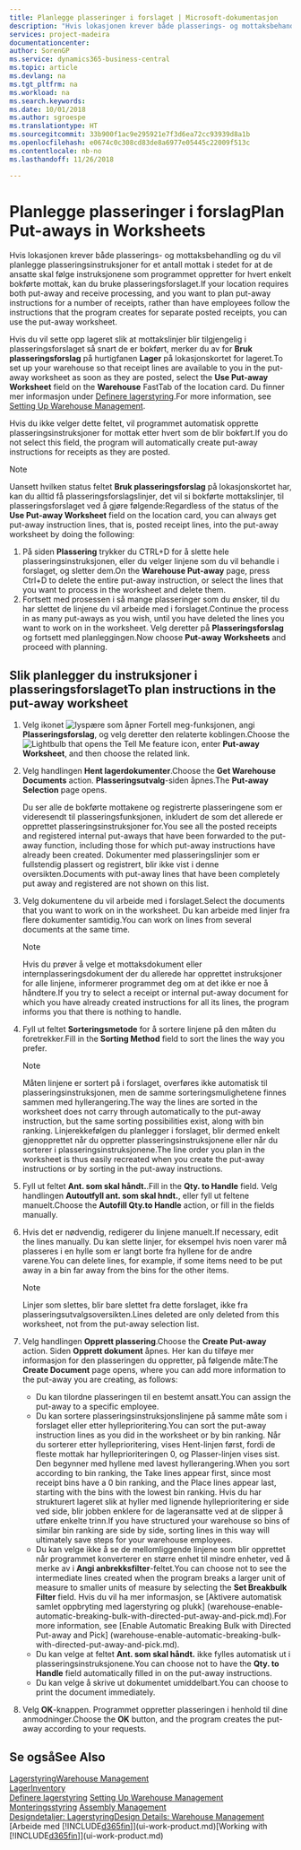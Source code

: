 ```yaml
---
title: Planlegge plasseringer i forslaget | Microsoft-dokumentasjon
description: "Hvis lokasjonen krever både plasserings- og mottaksbehandling og du vil planlegge plasseringsinstruksjoner for et antall mottak i stedet for at de ansatte skal følge instruksjonene som programmet oppretter for hvert enkelt bokførte mottak, kan du bruke plasseringsforslaget."
services: project-madeira
documentationcenter: 
author: SorenGP
ms.service: dynamics365-business-central
ms.topic: article
ms.devlang: na
ms.tgt_pltfrm: na
ms.workload: na
ms.search.keywords: 
ms.date: 10/01/2018
ms.author: sgroespe
ms.translationtype: HT
ms.sourcegitcommit: 33b900f1ac9e295921e7f3d6ea72cc93939d8a1b
ms.openlocfilehash: e0674c0c308cd83de8a6977e05445c22009f513c
ms.contentlocale: nb-no
ms.lasthandoff: 11/26/2018

---
```

# <a name="plan-put-aways-in-worksheets"></a><span data-ttu-id="9b712-103">Planlegge plasseringer i forslag</span><span class="sxs-lookup"><span data-stu-id="9b712-103">Plan Put-aways in Worksheets</span></span>
<span data-ttu-id="9b712-104">Hvis lokasjonen krever både plasserings- og mottaksbehandling og du vil planlegge plasseringsinstruksjoner for et antall mottak i stedet for at de ansatte skal følge instruksjonene som programmet oppretter for hvert enkelt bokførte mottak, kan du bruke plasseringsforslaget.</span><span class="sxs-lookup"><span data-stu-id="9b712-104">If your location requires both put-away and receive processing, and you want to plan put-away instructions for a number of receipts, rather than have employees follow the instructions that the program creates for separate posted receipts, you can use the put-away worksheet.</span></span>  

<span data-ttu-id="9b712-105">Hvis du vil sette opp lageret slik at mottakslinjer blir tilgjengelig i plasseringsforslaget så snart de er bokført, merker du av for **Bruk plasseringsforslag** på hurtigfanen **Lager** på lokasjonskortet for lageret.</span><span class="sxs-lookup"><span data-stu-id="9b712-105">To set up your warehouse so that receipt lines are available to you in the put-away worksheet as soon as they are posted, select the **Use Put-away Worksheet** field on the **Warehouse** FastTab of the location card.</span></span> <span data-ttu-id="9b712-106">Du finner mer informasjon under [Definere lagerstyring](warehouse-setup-warehouse.md).</span><span class="sxs-lookup"><span data-stu-id="9b712-106">For more information, see [Setting Up Warehouse Management](warehouse-setup-warehouse.md).</span></span>  

<span data-ttu-id="9b712-107">Hvis du ikke velger dette feltet, vil programmet automatisk opprette plasseringsinstruksjoner for mottak etter hvert som de blir bokført.</span><span class="sxs-lookup"><span data-stu-id="9b712-107">If you do not select this field, the program will automatically create put-away instructions for receipts as they are posted.</span></span>  

> [!NOTE]  
>  <span data-ttu-id="9b712-108">Uansett hvilken status feltet **Bruk plasseringsforslag** på lokasjonskortet har, kan du alltid få plasseringsforslagslinjer, det vil si bokførte mottakslinjer, til plasseringsforslaget ved å gjøre følgende:</span><span class="sxs-lookup"><span data-stu-id="9b712-108">Regardless of the status of the **Use Put-away Worksheet** field on the location card, you can always get put-away instruction lines, that is, posted receipt lines, into the put-away worksheet by doing the following:</span></span>  
>   
>  1.  <span data-ttu-id="9b712-109">På siden **Plassering** trykker du CTRL+D for å slette hele plasseringsinstruksjonen, eller du velger linjene som du vil behandle i forslaget, og sletter dem.</span><span class="sxs-lookup"><span data-stu-id="9b712-109">On the **Warehouse Put-away** page, press Ctrl+D to delete the entire put-away instruction, or select the lines that you want to process in the worksheet and delete them.</span></span>  
> 2.  <span data-ttu-id="9b712-110">Fortsett med prosessen i så mange plasseringer som du ønsker, til du har slettet de linjene du vil arbeide med i forslaget.</span><span class="sxs-lookup"><span data-stu-id="9b712-110">Continue the process in as many put-aways as you wish, until you have deleted the lines you want to work on in the worksheet.</span></span> <span data-ttu-id="9b712-111">Velg deretter på **Plasseringsforslag** og fortsett med planleggingen.</span><span class="sxs-lookup"><span data-stu-id="9b712-111">Now choose **Put-away Worksheets** and proceed with planning.</span></span>  

## <a name="to-plan-instructions-in-the-put-away-worksheet"></a><span data-ttu-id="9b712-112">Slik planlegger du instruksjoner i plasseringsforslaget</span><span class="sxs-lookup"><span data-stu-id="9b712-112">To plan instructions in the put-away worksheet</span></span>  
1.  <span data-ttu-id="9b712-113">Velg ikonet ![lyspære som åpner Fortell meg-funksjonen](media/ui-search/search_small.png "Fortell hva du vil gjøre"), angi **Plasseringsforslag**, og velg deretter den relaterte koblingen.</span><span class="sxs-lookup"><span data-stu-id="9b712-113">Choose the ![Lightbulb that opens the Tell Me feature](media/ui-search/search_small.png "Tell me what you want to do") icon, enter **Put-away Worksheet**, and then choose the related link.</span></span>  
2.  <span data-ttu-id="9b712-114">Velg handlingen **Hent lagerdokumenter**.</span><span class="sxs-lookup"><span data-stu-id="9b712-114">Choose the **Get Warehouse Documents** action.</span></span> <span data-ttu-id="9b712-115">**Plasseringsutvalg**-siden åpnes.</span><span class="sxs-lookup"><span data-stu-id="9b712-115">The **Put-away Selection** page opens.</span></span>  

    <span data-ttu-id="9b712-116">Du ser alle de bokførte mottakene og registrerte plasseringene som er videresendt til plasseringsfunksjonen, inkludert de som det allerede er opprettet plasseringsinstruksjoner for.</span><span class="sxs-lookup"><span data-stu-id="9b712-116">You see all the posted receipts and registered internal put-aways that have been forwarded to the put-away function, including those for which put-away instructions have already been created.</span></span> <span data-ttu-id="9b712-117">Dokumenter med plasseringslinjer som er fullstendig plassert og registrert, blir ikke vist i denne oversikten.</span><span class="sxs-lookup"><span data-stu-id="9b712-117">Documents with put-away lines that have been completely put away and registered are not shown on this list.</span></span>  

3. <span data-ttu-id="9b712-118">Velg dokumentene du vil arbeide med i forslaget.</span><span class="sxs-lookup"><span data-stu-id="9b712-118">Select the documents that you want to work on in the worksheet.</span></span> <span data-ttu-id="9b712-119">Du kan arbeide med linjer fra flere dokumenter samtidig.</span><span class="sxs-lookup"><span data-stu-id="9b712-119">You can work on lines from several documents at the same time.</span></span>  

    > [!NOTE]  
    >  <span data-ttu-id="9b712-120">Hvis du prøver å velge et mottaksdokument eller internplasseringsdokument der du allerede har opprettet instruksjoner for alle linjene, informerer programmet deg om at det ikke er noe å håndtere.</span><span class="sxs-lookup"><span data-stu-id="9b712-120">If you try to select a receipt or internal put-away document for which you have already created instructions for all its lines, the program informs you that there is nothing to handle.</span></span>  

4. <span data-ttu-id="9b712-121">Fyll ut feltet **Sorteringsmetode** for å sortere linjene på den måten du foretrekker.</span><span class="sxs-lookup"><span data-stu-id="9b712-121">Fill in the **Sorting Method** field to sort the lines the way you prefer.</span></span>  

    > [!NOTE]  
    >  <span data-ttu-id="9b712-122">Måten linjene er sortert på i forslaget, overføres ikke automatisk til plasseringsinstruksjonen, men de samme sorteringsmulighetene finnes sammen med hyllerangering.</span><span class="sxs-lookup"><span data-stu-id="9b712-122">The way the lines are sorted in the worksheet does not carry through automatically to the put-away instruction, but the same sorting possibilities exist, along with bin ranking.</span></span> <span data-ttu-id="9b712-123">Linjerekkefølgen du planlegger i forslaget, blir dermed enkelt gjenopprettet når du oppretter plasseringsinstruksjonene eller når du sorterer i plasseringsinstruksjonene.</span><span class="sxs-lookup"><span data-stu-id="9b712-123">The line order you plan in the worksheet is thus easily recreated when you create the put-away instructions or by sorting in the put-away instructions.</span></span>  

5.  <span data-ttu-id="9b712-124">Fyll ut feltet **Ant. som skal håndt.**.</span><span class="sxs-lookup"><span data-stu-id="9b712-124">Fill in the **Qty. to Handle** field.</span></span> <span data-ttu-id="9b712-125">Velg handlingen **Autoutfyll ant. som skal hndt.**, eller fyll ut feltene manuelt.</span><span class="sxs-lookup"><span data-stu-id="9b712-125">Choose the **Autofill Qty.to Handle** action, or fill in the fields manually.</span></span>  
6.  <span data-ttu-id="9b712-126">Hvis det er nødvendig, redigerer du linjene manuelt.</span><span class="sxs-lookup"><span data-stu-id="9b712-126">If necessary, edit the lines manually.</span></span> <span data-ttu-id="9b712-127">Du kan slette linjer, for eksempel hvis noen varer må plasseres i en hylle som er langt borte fra hyllene for de andre varene.</span><span class="sxs-lookup"><span data-stu-id="9b712-127">You can delete lines, for example, if some items need to be put away in a bin far away from the bins for the other items.</span></span>  

    > [!NOTE]  
    >  <span data-ttu-id="9b712-128">Linjer som slettes, blir bare slettet fra dette forslaget, ikke fra plasseringsutvalgsoversikten.</span><span class="sxs-lookup"><span data-stu-id="9b712-128">Lines deleted are only deleted from this worksheet, not from the put-away selection list.</span></span>  

7.  <span data-ttu-id="9b712-129">Velg handlingen **Opprett plassering**.</span><span class="sxs-lookup"><span data-stu-id="9b712-129">Choose the **Create Put-away** action.</span></span> <span data-ttu-id="9b712-130">Siden **Opprett dokument** åpnes. Her kan du tilføye mer informasjon for den plasseringen du oppretter, på følgende måte:</span><span class="sxs-lookup"><span data-stu-id="9b712-130">The **Create Document** page opens, where you can add more information to the put-away you are creating, as follows:</span></span>  

    -   <span data-ttu-id="9b712-131">Du kan tilordne plasseringen til en bestemt ansatt.</span><span class="sxs-lookup"><span data-stu-id="9b712-131">You can assign the put-away to a specific employee.</span></span>  
    -   <span data-ttu-id="9b712-132">Du kan sortere plasseringsinstruksjonslinjene på samme måte som i forslaget eller etter hylleprioritering.</span><span class="sxs-lookup"><span data-stu-id="9b712-132">You can sort the put-away instruction lines as you did in the worksheet or by bin ranking.</span></span> <span data-ttu-id="9b712-133">Når du sorterer etter hylleprioritering, vises Hent-linjen først, fordi de fleste mottak har hylleprioriteringen 0, og Plasser-linjen vises sist. Den begynner med hyllene med lavest hyllerangering.</span><span class="sxs-lookup"><span data-stu-id="9b712-133">When you sort according to bin ranking, the Take lines appear first, since most receipt bins have a 0 bin ranking, and the Place lines appear last, starting with the bins with the lowest bin ranking.</span></span> <span data-ttu-id="9b712-134">Hvis du har strukturert lageret slik at hyller med lignende hylleprioritering er side ved side, blir jobben enklere for de lageransatte ved at de slipper å utføre enkelte trinn.</span><span class="sxs-lookup"><span data-stu-id="9b712-134">If you have structured your warehouse so bins of similar bin ranking are side by side, sorting lines in this way will ultimately save steps for your warehouse employees.</span></span>  
    -   <span data-ttu-id="9b712-135">Du kan velge ikke å se de mellomliggende linjene som blir opprettet når programmet konverterer en større enhet til mindre enheter, ved å merke av i **Angi anbrekksfilter**-feltet.</span><span class="sxs-lookup"><span data-stu-id="9b712-135">You can choose not to see the intermediate lines created when the program breaks a larger unit of measure to smaller units of measure by selecting the **Set Breakbulk Filter** field.</span></span> <span data-ttu-id="9b712-136">Hvis du vil ha mer informasjon, se [Aktivere automatisk samlet oppbryting med lagerstyring og plukk] (warehouse-enable-automatic-breaking-bulk-with-directed-put-away-and-pick.md).</span><span class="sxs-lookup"><span data-stu-id="9b712-136">For more information, see [Enable Automatic Breaking Bulk with Directed Put-away and Pick] (warehouse-enable-automatic-breaking-bulk-with-directed-put-away-and-pick.md).</span></span>  
    -   <span data-ttu-id="9b712-137">Du kan velge at feltet **Ant. som skal håndt.** ikke fylles automatisk ut i plasseringsinstruksjonene.</span><span class="sxs-lookup"><span data-stu-id="9b712-137">You can choose not to have the **Qty. to Handle** field automatically filled in on the put-away instructions.</span></span>  
    -   <span data-ttu-id="9b712-138">Du kan velge å skrive ut dokumentet umiddelbart.</span><span class="sxs-lookup"><span data-stu-id="9b712-138">You can choose to print the document immediately.</span></span>  

8.  <span data-ttu-id="9b712-139">Velg **OK**-knappen. Programmet oppretter plasseringen i henhold til dine anmodninger.</span><span class="sxs-lookup"><span data-stu-id="9b712-139">Choose the **OK** button, and the program creates the put-away according to your requests.</span></span>  

## <a name="see-also"></a><span data-ttu-id="9b712-140">Se også</span><span class="sxs-lookup"><span data-stu-id="9b712-140">See Also</span></span>  
[<span data-ttu-id="9b712-141">Lagerstyring</span><span class="sxs-lookup"><span data-stu-id="9b712-141">Warehouse Management</span></span>](warehouse-manage-warehouse.md)  
[<span data-ttu-id="9b712-142">Lager</span><span class="sxs-lookup"><span data-stu-id="9b712-142">Inventory</span></span>](inventory-manage-inventory.md)  
<span data-ttu-id="9b712-143">[Definere lagerstyring](warehouse-setup-warehouse.md)   </span><span class="sxs-lookup"><span data-stu-id="9b712-143">[Setting Up Warehouse Management](warehouse-setup-warehouse.md)   </span></span>  
<span data-ttu-id="9b712-144">[Monteringsstyring](assembly-assemble-items.md)  </span><span class="sxs-lookup"><span data-stu-id="9b712-144">[Assembly Management](assembly-assemble-items.md)  </span></span>  
[<span data-ttu-id="9b712-145">Designdetaljer: Lagerstyring</span><span class="sxs-lookup"><span data-stu-id="9b712-145">Design Details: Warehouse Management</span></span>](design-details-warehouse-management.md)  
<span data-ttu-id="9b712-146">[Arbeide med [!INCLUDE[d365fin](includes/d365fin_md.md)]](ui-work-product.md)</span><span class="sxs-lookup"><span data-stu-id="9b712-146">[Working with [!INCLUDE[d365fin](includes/d365fin_md.md)]](ui-work-product.md)</span></span>

